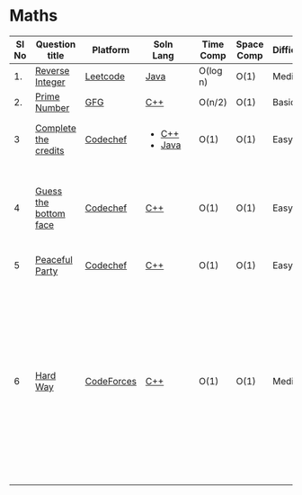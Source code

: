 # Maths

| Sl No | Question title | Platform                            | Soln Lang |   | Time Comp | Space Comp | Difficulty |    | Approach |
| --     | ---     |   ------                            | ---       |-- | ---       | ---        | ----       | -- | ---------|
|  1.    | [Reverse Integer](https://leetcode.com/problems/reverse-integer/)       | [Leetcode](https://github.com/Rikhldr0267/Code-Insight/blob/main/Leetcode/leetcodeQuestions.md) | [Java](https://github.com/Rikhldr0267/Code-Insight/blob/main/Leetcode/Maths/java/Reverse%20Integer.java)       |  | O(log n)       | O(1)        | Medium       |  |     |
| 2.    | [Prime Number](https://practice.geeksforgeeks.org/problems/prime-number2314/1/?page=1&difficulty[]=-1&category[]=Mathematical&sortBy=submissions)       | [GFG ](/GFG/GFGQuestions.md)   | [C++](https://github.com/Rikhldr0267/Code-Insight/blob/main/GFG/Maths/C%2B%2B/Prime%20Number.cpp) |  | O(n/2)        | O(1)       |Basic    | | Brute Force|
| 3     | [Complete the credits ](https://www.codechef.com/problems/CREDITS)|[Codechef](https://github.com/C-a-thing/Code-Insight/blob/main/CodeChef/codechefQuestions.md)|<ul><li>[C++](https://github.com/C-a-thing/Code-Insight/blob/main/CodeChef/Maths/C%2B%2B/Complete%20the%20credits.cpp)</li><li>[Java](https://github.com/C-a-thing/Code-Insight/blob/main/CodeChef/Maths/JAVA/Complete%20the%20credits.java)</li> </ul> | | O(1)  |  O(1)   | Easy |  | Using of proper **if-else** conditions |
| 4    | [Guess the bottom face ](https://www.codechef.com/problems/BOTTOM)|[Codechef](https://github.com/C-a-thing/Code-Insight/blob/main/CodeChef/codechefQuestions.md)|[C++](https://github.com/C-a-thing/Code-Insight/blob/main/CodeChef/Maths/C%2B%2B/Guess%20the%20bottom%20face.cpp) | |O(1)  |  O(1)   | Easy |  | <ol><li>Subtract the given value from 7</li> <li>print the value</li></ol> |
| 5    | [Peaceful Party](https://www.codechef.com/problems/MAYOR_PARTY)|[Codechef](https://github.com/C-a-thing/Code-Insight/blob/main/CodeChef/codechefQuestions.md)|[C++](https://github.com/C-a-thing/Code-Insight/blob/main/CodeChef/Maths/C%2B%2B/Peaceful%20Party%20.cpp)  | | O(1)  |  O(1)   | Easy |  |Arithmetic Operation |
| 6    | [Hard Way](https://codeforces.com/contest/1642/problem/A)   | [CodeForces](https://github.com/C-a-thing/Code-Insight/blob/main/CodeForces/codeforcesQuestions.md)| [C++](https://github.com/C-a-thing/Code-Insight/blob/main/CodeForces/Maths/C%2B%2B/Hard%20Way.cpp) |     |O(1) | O(1)      |  Medium     | | &nbsp;&nbsp; co-ordinates(x,y) <br><li>If Any two point has same y values and the third one has less value than the other two then print the difference of the x values(which has the same y values)</li><li>Otherwise: print"0"</li>|

